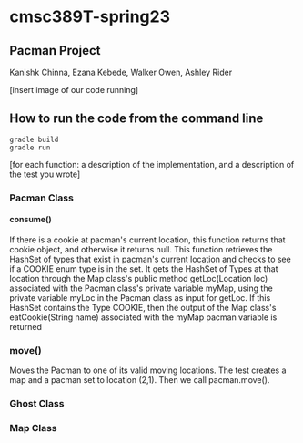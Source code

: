 # cmsc389T-spring23

## Pacman Project
Kanishk Chinna, Ezana Kebede, Walker Owen, Ashley Rider


[insert image of our code running]

## How to run the code from the command line
```
gradle build
gradle run 
```


[for each function: a description of the implementation, and a description of the test you wrote]
### Pacman Class

#### consume()
If there is a cookie at pacman's current location, this function returns that cookie object, and otherwise it returns null.
This function retrieves the HashSet of types that exist in pacman's current location and checks to see if a COOKIE enum type is in the set. It gets the HashSet of Types at that location through the Map class's public method getLoc(Location loc) associated with the Pacman class's private variable myMap, using the private variable myLoc in the Pacman class as input for getLoc. 
If this HashSet contains the Type COOKIE, then the output of the Map class's eatCookie(String name) associated with the myMap pacman variable is returned

### move()
Moves the Pacman to one of its valid moving locations.
The test creates a map and a pacman set to location (2,1). Then we call pacman.move().

### Ghost Class


### Map Class

